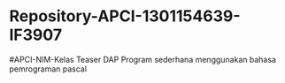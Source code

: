 # Repository-APCI-1301154639-IF3907
#APCI-NIM-Kelas
            Teaser DAP
            Program sederhana menggunakan bahasa pemrograman pascal
